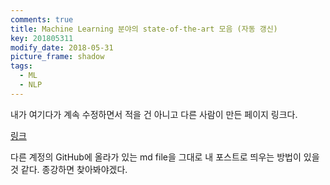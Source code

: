 ```yaml
---
comments: true
title: Machine Learning 분야의 state-of-the-art 모음 (자동 갱신)
key: 201805311
modify_date: 2018-05-31
picture_frame: shadow
tags:
  - ML
  - NLP
---
```


내가 여기다가 계속 수정하면서 적을 건 아니고 다른 사람이 만든 페이지 링크다.

<!--more-->

[링크](https://github.com/RedditSota/state-of-the-art-result-for-machine-learning-problems#news-i-am-looking-for-a-collaborator-esp-who-does-research-in-nlp-computer-vision-and-reinforcement-learning-if-you-are-not-a-researcher-but-you-are-willing-contact-me-email-me-redditsotagmailcom)

다른 계정의 GitHub에 올라가 있는 md file을 그대로 내 포스트로 띄우는 방법이 있을 것 같다. 종강하면 찾아봐야겠다.